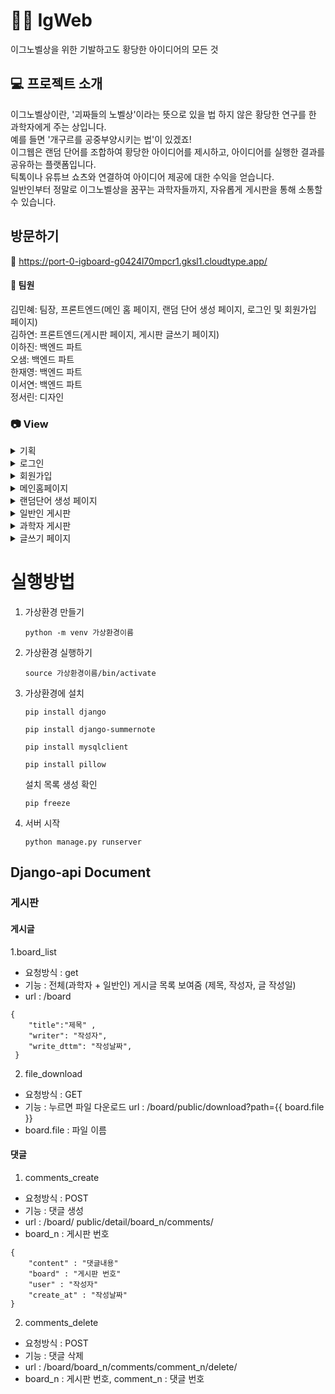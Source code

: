 # 🧑‍🔬 IgWeb
이그노벨상을 위한 기발하고도 황당한 아이디어의 모든 것

## 💻 프로젝트 소개
이그노벨상이란, '괴짜들의 노벨상'이라는 뜻으로 있을 법 하지 않은 황당한 연구를 한 과학자에게 주는 상입니다. </br>
예를 들면 '개구르를 공중부양시키는 법'이 있겠죠! </br>
이그웹은 랜덤 단어를 조합하여 황당한 아이디어를 제시하고, 아이디어를 실행한 결과를 공유하는 플랫폼입니다. </br>
틱톡이나 유튜브 쇼츠와 연결하여 아이디어 제공에 대한 수익을 얻습니다. </br>
일반인부터 정말로 이그노벨상을 꿈꾸는 과학자들까지, 자유롭게 게시판을 통해 소통할 수 있습니다.

## 방문하기
:link: <https://port-0-igboard-g0424l70mpcr1.gksl1.cloudtype.app/>

#### :two_men_holding_hands: 팀원 
김민혜: 팀장, 프론트엔드(메인 홈 페이지, 랜덤 단어 생성 페이지, 로그인 및 회원가입 페이지)<br/>
김하연: 프론트엔드(게시판 페이지, 게시판 글쓰기 페이지)<br/>
이하진: 백엔드 파트<br/>
오샘: 백엔드 파트<br/>
한재영: 백엔드 파트 <br/>
이서연: 백엔드 파트<br/>
정서린: 디자인<br/>

### :camera: View
<details>
    <summary>기획</summary>
    <img src="https://github.com/widoto/SYDashboard/assets/85910625/0b00d75e-e460-4bce-a69e-e1979240e413" width="600px" title="HomePage" alt="HomePage"></img><br/>
</details>
<details>
    <summary>로그인</summary>
    <img src="https://github.com/widoto/SYDashboard/assets/85910625/9703a7f0-85b0-4350-840d-f794de5cb5e6" width="600px" title="HomePage" alt="HomePage"></img><br/>
</details>
<details>
    <summary>회원가입</summary>
    <img src="https://github.com/widoto/SYDashboard/assets/85910625/189bfb37-ba97-4661-9a97-8f526c15f651" width="600px" title="HomePage" alt="HomePage"></img><br/>
</details>
<details>
    <summary>메인홈페이지</summary>
    <img src="https://github.com/widoto/SYDashboard/assets/85910625/372c217c-3d1e-4aa2-8427-d5157684f627" width="600px" title="HomePage" alt="HomePage"></img><br/>
</details>
<details>
    <summary>랜덤단어 생성 페이지</summary>
    데이터베이스에서 랜덤 단어를 뽑아옴.<br>
    * 랜덤단어 2개 생성<br/>
    <img src="https://github.com/widoto/SYDashboard/assets/85910625/32b3bcc7-fcde-4ed3-9a0c-deddce52997b" width="600px" title="HomePage" alt="HomePage"></img><br/>
    * 랜덤단어 3개 생성<br/>
    <img src="https://github.com/widoto/SYDashboard/assets/85910625/2700ba73-cee8-410c-8aee-68d3b2dbb5e7" width="600px" title="HomePage" alt="HomePage"></img><br/>
    * 랜덤단어 4개 생성<br/>
    <img src="https://github.com/widoto/SYDashboard/assets/85910625/46634d32-4611-452e-b988-6882dba3dc0f" width="600px" title="HomePage" alt="HomePage"></img><br/>
    
</details>
<details>
    <summary>일반인 게시판</summary>
    유튜브 쇼츠, 틱톡 영상, 핀터레스트와 같은 배치로 구성함.<br>
    <img src="https://github.com/widoto/SYDashboard/assets/85910625/eb94931f-84ec-49fd-b268-b6f8bc462200" width="600px" title="HomePage" alt="HomePage"></img><br/>
</details>
<details>
    <summary>과학자 게시판</summary>
    포멀한 형식의 게시판을 구성함.<br>
    <img src="https://github.com/widoto/SYDashboard/assets/85910625/54aa12ea-92bc-47f1-99ac-5d9c8c52e7cb" width="600px" title="HomePage" alt="HomePage"></img><br/>
</details>
<details>
    <summary>글쓰기 페이지</summary>
    <img src="https://github.com/widoto/SYDashboard/assets/85910625/61c29305-c33b-4e93-8a13-0c8bff4d70ee" width="600px" title="HomePage" alt="HomePage"></img><br/>
</details>

# 실행방법

1. 가상환경 만들기
    
    `python -m venv 가상환경이름`
    
2. 가상환경 실행하기
    
    `source 가상환경이름/bin/activate`
    
3. 가상환경에 설치
    
    `pip install django`
    
    `pip install django-summernote`
    
    `pip install mysqlclient`
    
    `pip install pillow`
    
    설치 목록 생성 확인
    
    `pip freeze`
    
4. 서버 시작
    
    `python manage.py runserver`

## Django-api Document

### 게시판
#### 게시글
1.board_list
- 요청방식 : get
- 기능 : 전체(과학자 + 일반인) 게시글 목록 보여줌 (제목, 작성자, 글 작성일)
- url : /board
```
{ 
    "title":"제목" ,
    "writer": "작성자",
    "write_dttm": "작성날짜",
 }
```
2. file_download
- 요청방식 : GET
- 기능 : 누르면 파일 다운로드
url : /board/public/download?path={{ board.file }}
- board.file : 파일 이름

#### 댓글
1. comments_create
- 요청방식 : POST
- 기능 : 댓글 생성
- url : /board/ public/detail/board_n/comments/
- board_n : 게시판 번호
```
{
    "content" : "댓글내용"
    "board" : "게시판 번호"
    "user" : "작성자"
    "create_at" : "작성날짜"
}
```
2. comments_delete
- 요청방식 : POST
- 기능 : 댓글 삭제
- url : /board/board_n/comments/comment_n/delete/
- board_n : 게시판 번호, comment_n : 댓글 번호
